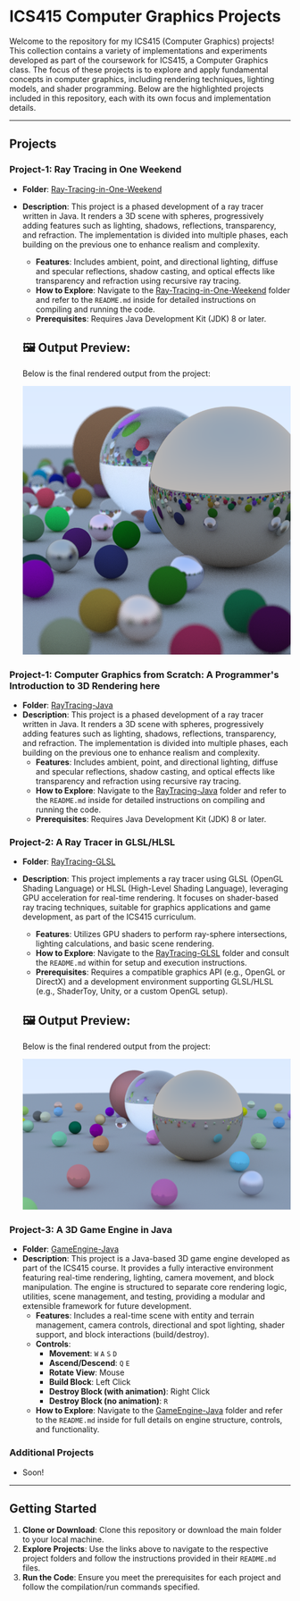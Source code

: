 # ICS415 Computer Graphics Projects

Welcome to the repository for my ICS415 (Computer Graphics) projects! This collection contains a variety of implementations and experiments developed as part of the coursework for ICS415, a Computer Graphics class. The focus of these projects is to explore and apply fundamental concepts in computer graphics, including rendering techniques, lighting models, and shader programming. Below are the highlighted projects included in this repository, each with its own focus and implementation details.

---

## Projects

### Project-1: Ray Tracing in One Weekend

- **Folder**: [Ray-Tracing-in-One-Weekend](Ray-Tracing-in-One-Weekend)
- **Description**: This project is a phased development of a ray tracer written in Java. It renders a 3D scene with spheres, progressively adding features such as lighting, shadows, reflections, transparency, and refraction. The implementation is divided into multiple phases, each building on the previous one to enhance realism and complexity.

  - **Features**: Includes ambient, point, and directional lighting, diffuse and specular reflections, shadow casting, and optical effects like transparency and refraction using recursive ray tracing.
  - **How to Explore**: Navigate to the [Ray-Tracing-in-One-Weekend](Ray-Tracing-in-One-Weekend) folder and refer to the `README.md` inside for detailed instructions on compiling and running the code.
  - **Prerequisites**: Requires Java Development Kit (JDK) 8 or later.

  ## 🖼️ Output Preview:

  Below is the final rendered output from the project:

  ![Final Image](Ray-Tracing-in-One-Weekend/Final_Image.png)

### Project-1: Computer Graphics from Scratch: A Programmer's Introduction to 3D Rendering here

- **Folder**: [RayTracing-Java](RayTracing-Java)
- **Description**: This project is a phased development of a ray tracer written in Java. It renders a 3D scene with spheres, progressively adding features such as lighting, shadows, reflections, transparency, and refraction. The implementation is divided into multiple phases, each building on the previous one to enhance realism and complexity.
  - **Features**: Includes ambient, point, and directional lighting, diffuse and specular reflections, shadow casting, and optical effects like transparency and refraction using recursive ray tracing.
  - **How to Explore**: Navigate to the [RayTracing-Java](RayTracing-Java) folder and refer to the `README.md` inside for detailed instructions on compiling and running the code.
  - **Prerequisites**: Requires Java Development Kit (JDK) 8 or later.

### Project-2: A Ray Tracer in GLSL/HLSL

- **Folder**: [RayTracing-GLSL](RayTracing-GLSL)
- **Description**: This project implements a ray tracer using GLSL (OpenGL Shading Language) or HLSL (High-Level Shading Language), leveraging GPU acceleration for real-time rendering. It focuses on shader-based ray tracing techniques, suitable for graphics applications and game development, as part of the ICS415 curriculum.

  - **Features**: Utilizes GPU shaders to perform ray-sphere intersections, lighting calculations, and basic scene rendering.
  - **How to Explore**: Navigate to the [RayTracing-GLSL](RayTracing-GLSL) folder and consult the `README.md` within for setup and execution instructions.
  - **Prerequisites**: Requires a compatible graphics API (e.g., OpenGL or DirectX) and a development environment supporting GLSL/HLSL (e.g., ShaderToy, Unity, or a custom OpenGL setup).

  ## 🖼️ Output Preview:

  Below is the final rendered output from the project:

  ![Final Image](RayTracing-GLSL/Final-Image.png)

### Project-3: A 3D Game Engine in Java

- **Folder**: [GameEngine-Java](GameEngine-Java)
- **Description**: This project is a Java-based 3D game engine developed as part of the ICS415 course. It provides a fully interactive environment featuring real-time rendering, lighting, camera movement, and block manipulation. The engine is structured to separate core rendering logic, utilities, scene management, and testing, providing a modular and extensible framework for future development.
  - **Features**: Includes a real-time scene with entity and terrain management, camera controls, directional and spot lighting, shader support, and block interactions (build/destroy).
  - **Controls**:
    - **Movement**: `W` `A` `S` `D`
    - **Ascend/Descend**: `Q` `E`
    - **Rotate View**: Mouse
    - **Build Block**: Left Click
    - **Destroy Block (with animation)**: Right Click
    - **Destroy Block (no animation)**: `R`
  - **How to Explore**: Navigate to the [GameEngine-Java](GameEngine-Java) folder and refer to the `README.md` inside for full details on engine structure, controls, and functionality.

### Additional Projects

- Soon!

---

## Getting Started

1. **Clone or Download**: Clone this repository or download the main folder to your local machine.
2. **Explore Projects**: Use the links above to navigate to the respective project folders and follow the instructions provided in their `README.md` files.
3. **Run the Code**: Ensure you meet the prerequisites for each project and follow the compilation/run commands specified.
